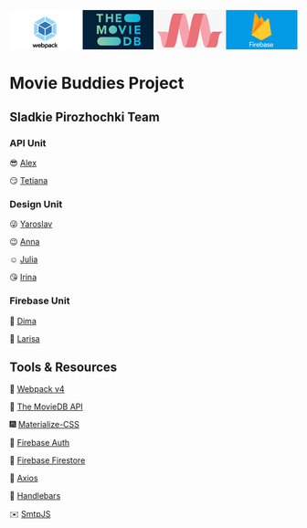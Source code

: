 ![Banner](./tools-banner.png)

# Movie Buddies Project

## Sladkie Pirozhochki Team

### API Unit

   :sunglasses: [Alex](https://github.com/AlexBelozertsev)
   
   :smirk: [Tetiana](https://github.com/TetLaVic)

### Design Unit

   :stuck_out_tongue_winking_eye: [Yaroslav](https://github.com/arestus)
   
   :wink: [Anna](https://github.com/Anna-Sokolova)
   
   :relaxed: [Julia](https://github.com/julia22-lav)
   
   :kissing_heart: [Irina](https://github.com/Irina-Blazhevich)

### Firebase Unit

   :fishing_pole_and_fish: [Dima](https://github.com/kramskiy-dima)
   
   :see_no_evil: [Larisa](https://github.com/Larisa-Antsifrova)

## Tools & Resources

   :hammer: [Webpack v4](https://v4.webpack.js.org/)

   :movie_camera: [The MovieDB API](https://developers.themoviedb.org/3/getting-started/introduction)

   :fireworks: [Materialize-CSS](https://materializecss.com/)

   :key: [Firebase Auth](https://firebase.google.com/docs/auth)

   :open_file_folder: [Firebase Firestore](https://firebase.google.com/docs/firestore)

   :sparkler: [Axios](https://github.com/axios/axios)
   
   :scroll: [Handlebars](https://handlebarsjs.com/)
   
   :envelope: [SmtpJS](https://www.smtpjs.com/)
